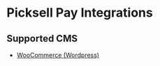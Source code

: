 # Picksell Pay Integrations

## Supported CMS

- [WooCommerce (Wordpress)](https://github.com/picksell-engineering/picksell-pay-integrations/releases/download/1.0.0/wp-picksell-pay.zip)
